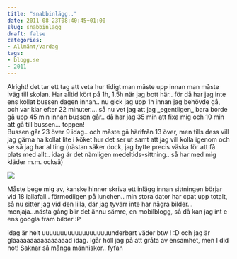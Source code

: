 ```yaml
---
title: "snabbinlägg.."
date: 2011-08-23T08:40:45+01:00
slug: snabbinlagg
draft: false
categories:
- Allmänt/Vardag
tags:
- blogg.se
- 2011
---
```

Alright! det tar ett tag att veta hur tidigt man måste upp innan man måste iväg till skolan. Har alltid kört på 1h, 1.5h när jag bott här.. för då har jag inte ens kollat bussen dagen innan.. nu gick jag upp 1h innan jag behövde gå, och var klar efter 22 minuter.... så nu vet jag att jag \_egentligen\_ bara borde gå upp 45 min innan bussen går.. då har jag 35 min att fixa mig och 10 min att gå till bussen... toppen!  
Bussen går 23 över 9 idag.. och måste gå härifrån 13 över, men tills dess vill jag gärna ha kollat lite i köket hur det ser ut samt att jag vill kolla igenom och se så jag har allting (nästan säker dock, jag bytte precis väska för att få plats med allt.. idag är det nämligen medeltids-sittning.. så har med mig kläder m.m. också)  
  
![](/assets/images/blogg.se/valle_163026778.jpg)  
  
  
Måste bege mig av, kanske hinner skriva ett inlägg innan sittningen börjar vid 18 iallafall.. förmodligen på lunchen.. min stora dator har cpat upp totalt, så nu sitter jag vid den lilla, där jag tyvärr inte har några bilder... menjaja...nästa gång blir det ännu sämre, en mobilblogg, så då kan jag int e ens googla fram bilder :P  
  
idag är helt uuuuuuuuuuuuuuuuuuunderbart väder btw ! :D och jag är glaaaaaaaaaaaaaaaad idag. Igår höll jag på att gråta av ensamhet, men I did not! Saknar så många människor.. fyfan